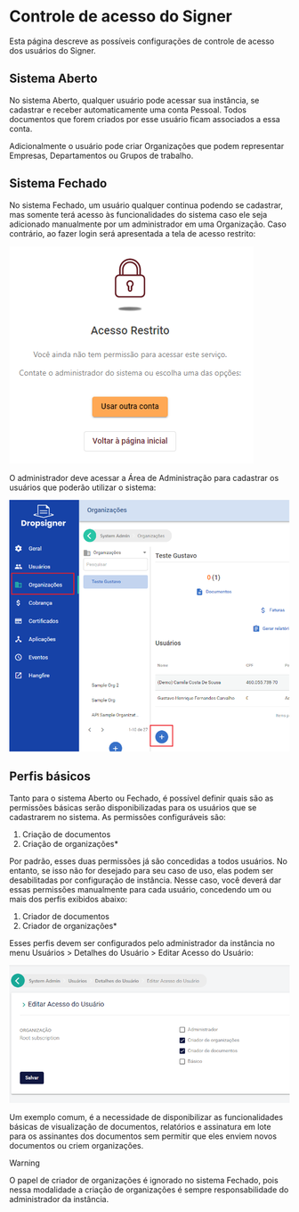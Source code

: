 ﻿# Controle de acesso do Signer

Esta página descreve as possíveis configurações de controle de acesso dos usuários do Signer.

## Sistema Aberto

No sistema Aberto, qualquer usuário pode acessar sua instância, se cadastrar e receber automaticamente uma conta Pessoal. Todos documentos 
que forem criados por esse usuário ficam associados a essa conta. 

Adicionalmente o usuário pode criar Organizações que podem representar Empresas, Departamentos ou Grupos de trabalho.

## Sistema Fechado

No sistema Fechado, um usuário qualquer continua podendo se cadastrar, mas somente terá acesso às funcionalidades do sistema caso ele seja 
adicionado manualmente por um administrador em uma Organização. Caso contrário, ao fazer login será apresentada a tela de acesso restrito:

![Restricted Access](../images/restricted-access.png)

O administrador deve acessar a Área de Administração para cadastrar os usuários que poderão utilizar o sistema:

![Add user to Organization](../images/add-user-org.png)

<!--  Caso você não tenha os dados completos do usuários, você pode cadastrá-lo em uma organização através de um **convite**. Nesse caso, somente é
necessário selecionar a organização e informar o email e papel a ser concedido ao usuário: -->

## Perfis básicos

Tanto para o sistema Aberto ou Fechado, é possível definir quais são as permissões básicas serão disponibilizadas para os usuários que se cadastrarem no sistema.
As permissões configuráveis são:

1. Criação de documentos
1. Criação de organizações*

Por padrão, esses duas permissões já são concedidas a todos usuários. No entanto, se isso não for desejado para seu caso de uso, elas podem ser desabilitadas por
configuração de instância. Nesse caso, você deverá dar essas permissões manualmente para cada usuário, concedendo um ou mais dos perfis exibidos abaixo:

1. Criador de documentos
1. Criador de organizações*

Esses perfis devem ser configurados pelo administrador da instância no menu Usuários > Detalhes do Usuário > Editar Acesso do Usuário:

![Access Roles](../images/access-roles.png)

Um exemplo comum, é a necessidade de disponibilizar as funcionalidades básicas de visualização de documentos, relatórios e assinatura em lote para os assinantes 
dos documentos sem permitir que eles enviem novos documentos ou criem organizações.

> [!WARNING]
> O papel de criador de organizações é ignorado no sistema Fechado, pois nessa modalidade a criação de organizações é sempre responsabilidade do administrador da instância.